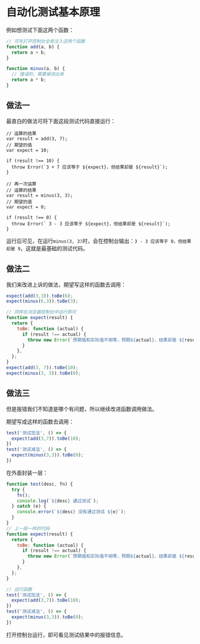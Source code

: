 # 自动化测试基本原理

例如想测试下面这两个函数：
```js
// 可先打开控制台全局注入这两个函数
function add(a, b) {
  return a + b;
}

function minus(a, b) {
  // 错误的，需要被测出来
  return a * b;
}
```

## 做法一
最直白的做法可将下面这段测试代码直接运行：
```js{17}
// 运算的结果
var result = add(3, 7);
// 期望的值
var expect = 10;

if (result !== 10) {
  throw Error(`3 + 7 应该等于 ${expect}，但结果却是 ${result}`);
}

// 再一次运算
// 运算的结果
var result = minus(3, 3);
// 期望的值
var expect = 0;

if (result !== 0) {
  throw Error(` 3 - 3 应该等于 ${expect}，但结果却是 ${result}`);
}
```
运行后可见，在运行`minus(3, 3)`时，会在控制台输出：`3 - 3 应该等于 0，但结果却是 9`，这就是最基础的测试代码。

## 做法二
我们来改进上诉的做法，期望写这样的函数去调用：

```js
expect(add(3,3)).toBe(6);
expect(minus(6,3)).toBe(3);
```

```js
// 同样在浏览器控制台中运行即可
function expect(result) {
  return {
    toBe: function (actual) {
      if (result !== actual) {
        throw new Error(`预期值和实际值不相等，预期${actual}，结果却是 ${result}`);
      }
    },
  };
}
expect(add(3, 7)).toBe(10);
expect(minus(3, 3)).toBe(0);
```

## 做法三
但是报错我们不知道是哪个有问题，所以继续改进函数调用做法。

期望写成这样的函数去调用：

```js
test('测试加法', () => {
  expect(add(3,7)).toBe(10);
})
test('测试减法', () => {
  expect(minus(3,3)).toBe(0);
})
```

在外面封装一层：
```js
function test(desc, fn) {
  try {
    fn();
    console.log(`${desc} 通过测试`);
  } catch (e) {
    console.error(`${desc} 没有通过测试 ${e}`);
  }
}
// 上一段一样的代码
function expect(result) {
  return {
    toBe: function (actual) {
      if (result !== actual) {
        throw new Error(`预期值和实际值不相等，预期${actual}，结果却是 ${result}`);
      }
    },
  };
}

// 运行函数
test('测试加法', () => {
  expect(add(3,7)).toBe(10);
})
test('测试减法', () => {
  expect(minus(3,3)).toBe(0);
})
```

打开控制台运行，即可看见测试结果中的报错信息。